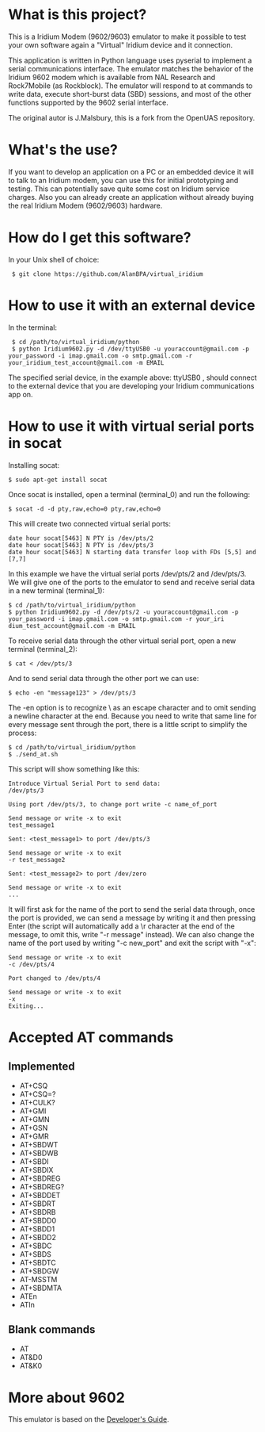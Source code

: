 # What is this project?

This is a Iridium Modem (9602/9603) emulator to make it possible to test your own software again a "Virtual" Iridium device and it connection.

This application is written in Python language uses pyserial to implement a serial communications interface. The emulator matches the behavior of the Iridium 9602 modem which is available from NAL Research and Rock7Mobile (as Rockblock). The emulator will respond to at commands to write data, execute short-burst data (SBD) sessions, and most of the other functions supported by the 9602 serial interface.

The original autor is J.Malsbury, this is a fork from the OpenUAS repository.

# What's the use?

If you want to develop an application on a PC or an embedded device it will to talk to an Iridium modem, you can use this for initial prototyping and testing. This can potentially save quite some cost on Iridium service charges. Also you can already create an application without already buying the real Iridium Modem (9602/9603) hardware.

# How do I get this software?

In your Unix shell of choice:
```
 $ git clone https://github.com/AlanBPA/virtual_iridium
```


# How to use it with an external device

In the terminal:
```
 $ cd /path/to/virtual_iridium/python
 $ python Iridium9602.py -d /dev/ttyUSB0 -u youraccount@gmail.com -p your_password -i imap.gmail.com -o smtp.gmail.com -r your_iridium_test_account@gmail.com -m EMAIL
```

The specified serial device, in the example above: ttyUSB0 , should connect to the external device that you are developing your Iridium communications app on. 

# How to use it with virtual serial ports in socat

Installing socat:
```
$ sudo apt-get install socat
```

Once socat is installed, open a terminal (terminal_0) and run the following:
```
$ socat -d -d pty,raw,echo=0 pty,raw,echo=0
```
This will create two connected virtual serial ports:
```
date hour socat[5463] N PTY is /dev/pts/2
date hour socat[5463] N PTY is /dev/pts/3
date hour socat[5463] N starting data transfer loop with FDs [5,5] and [7,7]
```
In this example we have the virtual serial ports /dev/pts/2 and /dev/pts/3. We will give one of the ports to the emulator to send and receive serial data in a new terminal (terminal_1):
```
$ cd /path/to/virtual_iridium/python                                                                                                      
$ python Iridium9602.py -d /dev/pts/2 -u youraccount@gmail.com -p your_password -i imap.gmail.com -o smtp.gmail.com -r your_iri    dium_test_account@gmail.com -m EMAIL
```

To receive serial data through the other virtual serial port, open a new terminal (terminal_2):
```
$ cat < /dev/pts/3
```

And to send serial data through the other port we can use:
```
$ echo -en "message123" > /dev/pts/3
```
The -en option is to recognize \ as an escape character and to omit sending a newline character at the end. Because you need to write that same line for every message sent through the port, there is a little script to simplify the process:
```
$ cd /path/to/virtual_iridium/python
$ ./send_at.sh
```
This script will show something like this:
```
Introduce Virtual Serial Port to send data:
/dev/pts/3

Using port /dev/pts/3, to change port write -c name_of_port

Send message or write -x to exit
test_message1

Sent: <test_message1> to port /dev/pts/3

Send message or write -x to exit
-r test_message2

Sent: <test_message2> to port /dev/zero

Send message or write -x to exit 
...
```
It will first ask for the name of the port to send the serial data through, once the port is provided, we can send a message by writing it and then pressing Enter (the script will automatically add a \r character at the end of the message, to omit this, write "-r message" instead). We can also change the name of the port used by writing "-c new_port" and exit the script with "-x":
```
Send message or write -x to exit
-c /dev/pts/4

Port changed to /dev/pts/4

Send message or write -x to exit
-x
Exiting...
```

# Accepted AT commands

## Implemented
* AT+CSQ
* AT+CSQ=?
* AT+CULK?
* AT+GMI
* AT+GMN
* AT+GSN
* AT+GMR
* AT+SBDWT
* AT+SBDWB
* AT+SBDI
* AT+SBDIX
* AT+SBDREG
* AT+SBDREG?
* AT+SBDDET
* AT+SBDRT
* AT+SBDRB
* AT+SBDD0
* AT+SBDD1
* AT+SBDD2
* AT+SBDC
* AT+SBDS
* AT+SBDTC
* AT+SBDGW
* AT-MSSTM
* AT+SBDMTA
* ATEn
* ATIn

## Blank commands
* AT
* AT&D0
* AT&K0

# More about 9602

This emulator is based on the [Developer's Guide](https://www.satcom.pro/upload/iblock/757/IRDM_IridiumSBDService_V3_DEVGUIDE_9Mar2012.pdf).
